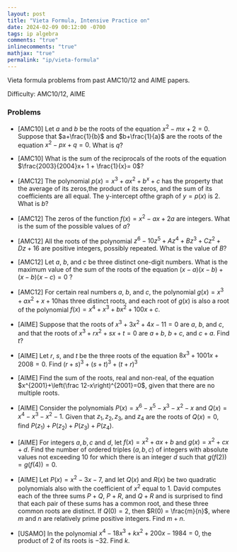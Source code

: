 ```yaml
---
layout: post
title: "Vieta Formula, Intensive Practice on"
date: 2024-02-09 00:12:00 -0700
tags: ip algebra
comments: "true"
inlinecomments: "true"
mathjax: "true"
permalink: "ip/vieta-formula"
---
```

  Vieta formula problems from past AMC10/12 and AIME papers.

  Difficulty: AMC10/12, AIME

<!--more-->

### Problems
- [AMC10] Let $a$ and $b$ be the roots of the equation $x^2−mx+ 2 = 0$. Suppose that $a+\frac{1}{b}$ and $b+\frac{1}{a}$ are the roots of the equation $x^2−px+q= 0$.  What is $q$?
   <br />

- [AMC10] What is the sum of the reciprocals of the roots of the equation $\frac{2003}{2004}x+ 1 + \frac{1}{x}= 0$?
   <br />

- [AMC12] The polynomial $p(x)=x^3+ax^2+b^x+c$ has the property that the average of its zeros,the product of its zeros, and the sum of its coefficients are all equal. The y-intercept ofthe graph of $y=p(x)$ is 2. What is $b$?
   <br />

- [AMC12] The zeros of the function $f(x) = x^2-ax+2a$ are integers. What is the sum of the possible values of $a$?
   <br />

- [AMC12] All the roots of the polynomial $z^6-10z^5+Az^4+Bz^3+Cz^2+Dz+16$ are positive integers, possibly repeated. What is the value of $B$?
   <br />

- [AMC12] Let $a$, $b$, and $c$ be three distinct one-digit numbers. What is the maximum value of the sum of the roots of the equation $(x-a)(x-b)+(x-b)(x-c)=0$ ?
   <br />

- [AMC12] For certain real numbers $a$, $b$, and $c$, the polynomial $g(x) = x^3 + ax^2 + x + 10$has three distinct roots, and each root of $g(x)$ is also a root of the polynomial $f(x) = x^4 + x^3 + bx^2 + 100x + c.$
   <br />

- [AIME] Suppose that the roots of $x^3+ 3x^2+ 4x−11 = 0$ are $a$, $b$, and $c$, and that the roots of $x^3+rx^2+sx+t= 0$ are $a+b$, $b+c$, and $c+a$. Find $t$?
   <br />

- [AIME] Let $r$, $s$, and $t$ be the three roots of the equation $8x^3 + 1001x + 2008 = 0.$ Find $(r + s)^3 + (s + t)^3 + (t + r)^3$
   <br />

- [AIME] Find the sum of the roots, real and non-real, of the equation $x^{2001}+\left(\frac 12-x\right)^{2001}=0$, given that there are no multiple roots.
   <br />

- [AIME] Consider the polynomials $P(x) = x^{6} - x^{5} - x^{3} - x^{2} - x$ and $Q(x) = x^{4} - x^{3} - x^{2} - 1.$ Given that $z_{1},z_{2},z_{3},$ and $z_{4}$ are the roots of $Q(x) = 0,$ find $P(z_{1}) + P(z_{2}) + P(z_{3}) + P(z_{4}).$
   <br />

- [AIME] For integers $a,b,c$ and $d,$ let $f(x)=x^2+ax+b$ and $g(x)=x^2+cx+d.$ Find the number of ordered triples $(a,b,c)$ of integers with absolute values not exceeding $10$ for which there is an integer $d$ such that $g(f(2))=g(f(4))=0.$
   <br />

- [AIME] Let $P(x) = x^2 - 3x - 7$, and let $Q(x)$ and $R(x)$ be two quadratic polynomials also with the coefficient of $x^2$ equal to $1$. David computes each of the three sums $P + Q$, $P + R$, and $Q + R$ and is surprised to find that each pair of these sums has a common root, and these three common roots are distinct. If $Q(0) = 2$, then $R(0) = \frac{m}{n}$, where $m$ and $n$ are relatively prime positive integers. Find $m + n$.
   <br />

- [USAMO] In the polynomial $x^4 - 18x^3 + kx^2 + 200x - 1984 = 0$, the product of $2$ of its roots is $- 32$. Find $k$.
   <br />
